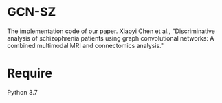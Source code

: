 # GCN-SZ
The implementation code of our paper.
Xiaoyi Chen et al., "Discriminative analysis of schizophrenia patients using graph convolutional networks: A combined multimodal MRI and connectomics analysis."

# Require
Python 3.7
